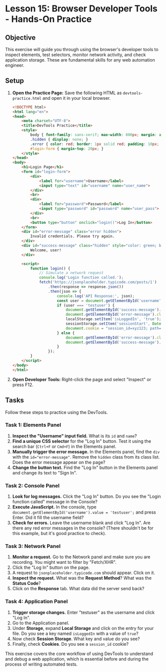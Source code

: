 # Lesson 15: Browser Developer Tools - Hands-On Practice

## Objective

This exercise will guide you through using the browser's developer tools to inspect elements, test selectors, monitor network activity, and check application storage. These are fundamental skills for any web automation engineer.

## Setup

1.  **Open the Practice Page:**
    Save the following HTML as `devtools-practice.html` and open it in your local browser.

    ```html
    <!DOCTYPE html>
    <html lang="en">
    <head>
        <meta charset="UTF-8">
        <title>DevTools Practice</title>
        <style>
            body { font-family: sans-serif; max-width: 800px; margin: auto; padding: 20px; }
            .hidden { display: none; }
            .error { color: red; border: 1px solid red; padding: 10px; }
            #login-form { margin-top: 20px; }
        </style>
    </head>
    <body>
        <h1>Login Page</h1>
        <form id="login-form">
            <div>
                <label for="username">Username</label>
                <input type="text" id="username" name="user_name">
            </div>
            <br>
            <div>
                <label for="password">Password</label>
                <input type="password" id="password" name="user_pass">
            </div>
            <br>
            <button type="button" onclick="login()">Log In</button>
        </form>
        <div id="error-message" class="error hidden">
            Invalid credentials. Please try again.
        </div>
        <div id="success-message" class="hidden" style="color: green; border: 1px solid green; padding: 10px;">
            Welcome, user!
        </div>

        <script>
            function login() {
                // Simulate a network request
                console.log('Login function called.');
                fetch('https://jsonplaceholder.typicode.com/posts/1')
                    .then(response => response.json())
                    .then(json => {
                        console.log('API Response:', json);
                        const user = document.getElementById('username').value;
                        if (user === 'testuser') {
                            document.getElementById('success-message').classList.remove('hidden');
                            document.getElementById('error-message').classList.add('hidden');
                            localStorage.setItem('isLoggedIn', 'true');
                            sessionStorage.setItem('sessionStart', Date.now());
                            document.cookie = "session_id=xyz123; path=/";
                        } else {
                            document.getElementById('error-message').classList.remove('hidden');
                            document.getElementById('success-message').classList.add('hidden');
                        }
                    });
            }
        </script>
    </body>
    </html>
    ```

2.  **Open Developer Tools:**
    Right-click the page and select "Inspect" or press F12.

## Tasks

Follow these steps to practice using the DevTools.

### Task 1: Elements Panel

1.  **Inspect the "Username" input field.** What is its `id` and `name`?
2.  **Find a unique CSS selector** for the "Log In" button. Test it using the search bar (`Ctrl+F` or `Cmd+F`) in the Elements panel.
3.  **Manually trigger the error message.** In the Elements panel, find the `div` with the `id="error-message"`. Remove the `hidden` class from its class list. Does the error message appear on the page?
4.  **Change the button text.** Find the "Log In" button in the Elements panel and change its text to "Sign In".

### Task 2: Console Panel

1.  **Look for log messages.** Click the "Log In" button. Do you see the "Login function called" message in the Console?
2.  **Execute JavaScript.** In the console, type `document.getElementById('username').value = 'testuser';` and press Enter. Did it fill the username field?
3.  **Check for errors.** Leave the username blank and click "Log In". Are there any red error messages in the console? (There shouldn't be for this example, but it's good practice to check).

### Task 3: Network Panel

1.  **Monitor a request.** Go to the Network panel and make sure you are recording. You might want to filter by "Fetch/XHR".
2.  Click the "Log In" button on the page.
3.  A request to `jsonplaceholder.typicode.com` should appear. Click on it.
4.  **Inspect the request.** What was the **Request Method**? What was the **Status Code**?
5.  Click on the **Response** tab. What data did the server send back?

### Task 4: Application Panel

1.  **Trigger storage changes.** Enter "testuser" as the username and click "Log In".
2.  Go to the Application panel.
3.  Under **Storage**, expand **Local Storage** and click on the entry for your file. Do you see a key named `isLoggedIn` with a value of `true`?
4.  Now check **Session Storage**. What key and value do you see?
5.  Finally, check **Cookies**. Do you see a `session_id` cookie?

This exercise covers the core workflow of using DevTools to understand and debug a web application, which is essential before and during the process of writing automated tests.
